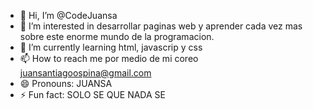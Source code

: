 - 👋 Hi, I’m @CodeJuansa
- 👀 I’m interested in  desarrollar paginas web y aprender cada vez mas sobre este enorme mundo de la programacion.
- 🌱 I’m currently learning html, javascrip y css
- 📫 How to reach me por medio de mi coreo juansantiagoospina@gmail.com
- 😄 Pronouns: JUANSA
- ⚡ Fun fact: SOLO SE QUE NADA SE 

<!---
CodeJuansa/CodeJuansa is a ✨ special ✨ repository because its `README.md` (this file) appears on your GitHub profile.
You can click the Preview link to take a look at your changes.
--->
